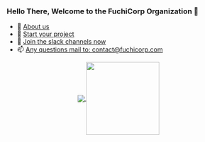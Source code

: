 ### Hello There, Welcome to the FuchiCorp Organization 👋


- 🔭 [About us ](https://fuchicorp.com/#who)
- 🌱 [Start your project](https://academy.fuchicorp.com/)
- 💬 [Join the slack channels now](https://join.slack.com/t/fuchicorp/shared_invite/zt-18twyg32a-RerCFeo8Yqaj6jb1UfCsGw)
- 📫 <a href="mailto:contact@fuchicorp.com">Any questions mail to: contact@fuchicorp.com</a><br>

<p align="center">
  <a href="https://github.com/fsadykov?tab=repositories">
    <img
      align="center"
      src="https://github-readme-stats.vercel.app/api/top-langs/?username=fsadykov&layout=compact"
    />
  </a>
  <a href="https://github.com/fsadykov?tab=repositories">
    <img
      align="center"
      height="165"
      src="https://github-readme-stats.vercel.app/api?username=fsadykov&count_private=true&show_icons=true&custom_title=Github%20Status&hide=issues"
    />
  </a>
</p>

